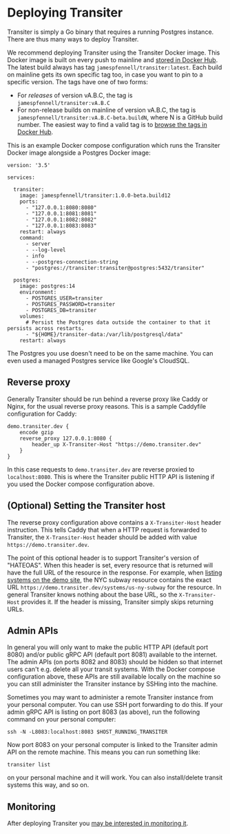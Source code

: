 # Deploying Transiter

Transiter is simply a Go binary that requires a running Postgres instance.
There are thus many ways to deploy Transiter.

We recommend deploying Transiter using the Transiter Docker image.
This Docker image is built on every push to mainline and
  [stored in Docker Hub](https://hub.docker.com/r/jamespfennell/transiter).
The latest build always has tag `jamespfennell/transiter:latest`.
Each build on mainline gets its own specific tag too,
  in case you want to pin to a specific version.
The tags have one of two forms:

- For _releases_ of version vA.B.C, the tag is `jamespfennell/transiter:vA.B.C`
- For non-release builds on mainline of version vA.B.C, the tag is `jamespfennell/transiter:vA.B.C-beta.buildN`,
    where N is a GitHub build number.
    The easiest way to find a valid tag is to
    [browse the tags in Docker Hub](https://hub.docker.com/r/jamespfennell/transiter/tages).

This is an example Docker compose configuration
  which runs the Transiter Docker image alongside a Postgres Docker image:

```
version: '3.5'

services:

  transiter:
    image: jamespfennell/transiter:1.0.0-beta.build12
    ports:
      - "127.0.0.1:8080:8080"
      - "127.0.0.1:8081:8081"
      - "127.0.0.1:8082:8082"
      - "127.0.0.1:8083:8083"
    restart: always
    command:
      - server
      - --log-level
      - info
      - --postgres-connection-string
      - "postgres://transiter:transiter@postgres:5432/transiter"

  postgres:
    image: postgres:14
    environment:
      - POSTGRES_USER=transiter
      - POSTGRES_PASSWORD=transiter
      - POSTGRES_DB=transiter
    volumes:
      # Persist the Postgres data outside the container to that it persists across restarts.
      - "${HOME}/transiter-data:/var/lib/postgresql/data"
    restart: always
```

The Postgres you use doesn't need to be on the same machine.
You can even used a managed Postgres service like Google's CloudSQL.

## Reverse proxy

Generally Transiter should be run behind a reverse proxy like Caddy or Nginx,
  for the usual reverse proxy reasons.
This is a sample Caddyfile configuration for Caddy:

```
demo.transiter.dev {
    encode gzip
    reverse_proxy 127.0.0.1:8080 {
        header_up X-Transiter-Host "https://demo.transiter.dev"
    }
}
```

In this case requests to `demo.transiter.dev` are reverse proxied to `localhost:8080`.
This is where the Transiter public HTTP API is listening if you used the Docker compose
  configuration above.

## (Optional) Setting the Transiter host


The reverse proxy configuration above contains a `X-Transiter-Host` header instruction.
This tells Caddy that when a HTTP request is forwarded to Transiter, the `X-Transiter-Host`
  header should be added with value `https://demo.transiter.dev`.

The point of this optional header is to support Transiter's version of "HATEOAS".
When this header is set, every resource that is returned will have the full URL of the resource in the response.
For example, when [listing systems on the demo site](https://demo.transiter.dev/systems),
  the NYC subway resource contains the exact URL `https://demo.transiter.dev/systems/us-ny-subway`
  for the resource.
In general Transiter knows nothing about the base URL, so the `X-Transiter-Host` provides it.
If the header is missing, Transiter simply skips returning URLs.


## Admin APIs

In general you will only want to make the public HTTP API (default port 8080)
  and/or public gRPC API (default port 8081) available to the internet.
The admin APIs (on ports 8082 and 8083) should be hidden so that internet users
  can't e.g. delete all your transit systems.
With the Docker compose configuration above,
  these APIs are still available locally on the machine so you can still administer the Transiter instance
  by SSHing into the machine.

Sometimes you may want to administer a remote Transiter instance from your personal computer.
You can use SSH port forwarding to do this.
If your admin gRPC API is listing on port 8083 (as above), run the following command on your personal computer:

```
ssh -N -L8083:localhost:8083 $HOST_RUNNING_TRANSITER
```

Now port 8083 on your personal computer is linked to the Transiter admin API on the remote machine.
This means you can run something like:

```
transiter list
```

on your personal machine and it will work.
You can also install/delete transit systems this way, and so on.


## Monitoring

After deploying Transiter you [may be interested in monitoring it](monitoring.md).

